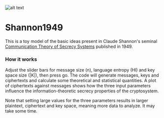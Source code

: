 ![alt text](https://nvotes.com/wp-content/uploads/g1.png)

Shannon1949
============

This is a toy model of the basic ideas present in Claude Shannon's seminal [Communication Theory of Secrecy Systems](http://netlab.cs.ucla.edu/wiki/files/shannon1949.pdf) published in 1949.

### How it works

Adjust the slider bars for message size (n), language entropy (Hl) and key space size (|K|), then press go. The code will generate messages, keys and ciphertexts and calculate some theoretical and statistical quantities. A plot of ciphertexts against messages shows how the three input parameters influence the information-theoretic secrecy properties of the cryptosystem.

Note that setting large values for the three parameters results in larger plaintext, ciphertext and key space, meaning more data to analyze. It may take some time.
